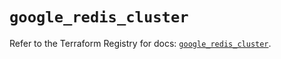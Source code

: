 # `google_redis_cluster`

Refer to the Terraform Registry for docs: [`google_redis_cluster`](https://registry.terraform.io/providers/hashicorp/google-beta/5.21.0/docs/resources/google_redis_cluster).
